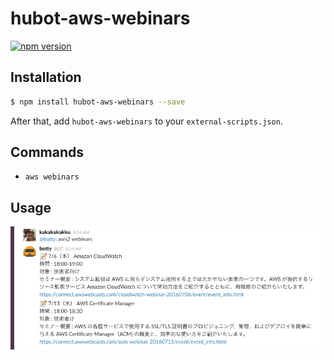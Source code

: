 # hubot-aws-webinars

[![npm version](https://badge.fury.io/js/hubot-aws-webinars.svg)](https://badge.fury.io/js/hubot-aws-webinars)

## Installation

```sh
$ npm install hubot-aws-webinars --save
```

After that, add `hubot-aws-webinars` to your `external-scripts.json`.

## Commands

* `aws webinars`

## Usage

![Usage](images/usage.png)
